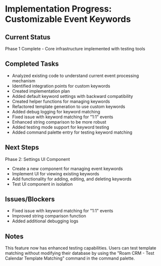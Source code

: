 # Implementation Progress: Customizable Event Keywords

## Current Status
Phase 1 Complete - Core infrastructure implemented with testing tools

## Completed Tasks
- Analyzed existing code to understand current event processing mechanism
- Identified integration points for custom keywords
- Created implementation plan
- Added default keyword settings with backward compatibility
- Created helper functions for managing keywords
- Refactored template generation to use custom keywords
- Added debug logging for keyword matching
- Fixed issue with keyword matching for "1:1" events
- Enhanced string comparison to be more robust
- Added testing mode support for keyword testing
- Added command palette entry for testing keyword matching

## Next Steps
Phase 2: Settings UI Component
- Create a new component for managing event keywords
- Implement UI for viewing existing keywords
- Add functionality for adding, editing, and deleting keywords
- Test UI component in isolation

## Issues/Blockers
- Fixed issue with keyword matching for "1:1" events
- Improved string comparison function
- Added additional debugging logs

## Notes
This feature now has enhanced testing capabilities. Users can test template matching without modifying their database by using the "Roam CRM - Test Calendar Template Matching" command in the command palette.
